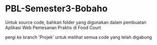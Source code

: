 # PBL-Semester3-Bobaho
Untuk source code, bahkan folder yang digunakan dalam pembuatan Aplikasi Web Pemesanan Praktis di Food Court

pergi ke branch 'Projek' untuk melihat semua code yang telah digabung
